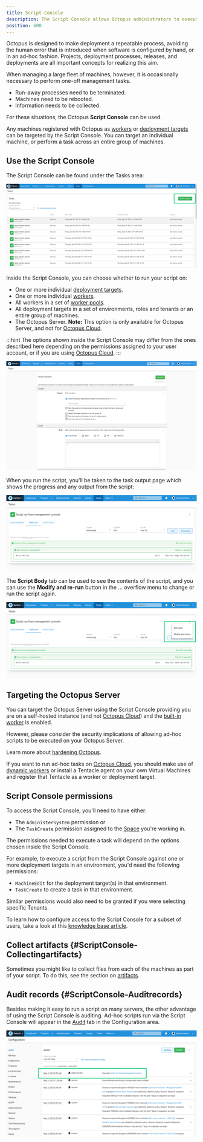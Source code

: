 ```yaml
---
title: Script Console
description: The Script Console allows Octopus administrators to execute scripts and perform administrative tasks on workers and deployment targets as groups or individuals.
position: 600
---
```


Octopus is designed to make deployment a repeatable process, avoiding the human error that is introduced when software is configured by hand, or in an ad-hoc fashion. Projects, deployment processes, releases, and deployments are all important concepts for realizing this aim.

When managing a large fleet of machines, however, it is occasionally necessary to perform one-off management tasks.

- Run-away processes need to be terminated.
- Machines need to be rebooted.
- Information needs to be collected.

For these situations, the Octopus **Script Console** can be used.

Any machines registered with Octopus as [workers](/docs/infrastructure/workers/index.md) or [deployment targets](/docs/infrastructure/deployment-targets/index.md) can be targeted by the Script Console. You can target an individual machine, or perform a task across an entire group of machines.

## Use the Script Console

The Script Console can be found under the Tasks area:

![](images/tasks-script-console-button.png "width=500")

Inside the Script Console, you can choose whether to run your script on:
- One or more individual [deployment targets](/docs/infrastructure/deployment-targets/index.md).
- One or more individual [workers](/docs/infrastructure/workers/index.md).
- All workers in a set of [worker pools](/docs/infrastructure/workers/worker-pools.md).
- All deployment targets in a set of environments, roles and tenants or an entire group of machines.
- The Octopus Server. **Note:** This option is only available for Octopus Server, and not for [Octopus Cloud](/docs/octopus-cloud/index.md).

:::hint
The options shown inside the Script Console may differ from the ones described here depending on the permissions assigned to your user account, or if you are using [Octopus Cloud](/docs/octopus-cloud/index.md).
:::

![](images/inside-script-console.png "width=500")

When you run the script, you'll be taken to the task output page which shows the progress and any output from the script:

![](images/script-console-task-log.png "width=500")

The **Script Body** tab can be used to see the contents of the script, and you can use the **Modify and re-run** button in the ... overflow menu to change or run the script again.

![](images/script-console-modify-rerun.png "width=500")

## Targeting the Octopus Server

You can target the Octopus Server using the Script Console providing you are on a self-hosted instance (and not [Octopus Cloud](/docs/octopus-cloud/index.md)) and the [built-in worker](/docs/infrastructure/workers/built-in-worker.md) is enabled.

However, please consider the security implications of allowing ad-hoc scripts to be executed on your Octopus Server.

Learn more about [hardening Octopus](/docs/security/hardening-octopus.md).

If you want to run ad-hoc tasks on [Octopus Cloud](/docs/octopus-cloud/index.md), you should make use of [dynamic workers](/docs/infrastructure/workers/dynamic-worker-pools.md) or install a Tentacle agent on your own Virtual Machines and register that Tentacle as a worker or deployment target.

## Script Console permissions

To access the Script Console, you'll need to have either:
- The `AdministerSystem` permission or 
- The `TaskCreate` permission assigned to the [Space](/docs/administration/spaces/index.md) you're working in.

The permissions needed to execute a task will depend on the options chosen inside the Script Console.

For example, to execute a script from the Script Console against one or more deployment targets in an environment, you'd need the following permissions:

- `MachineEdit` for the deployment target(s) in that environment.
- `TaskCreate` to create a task in that environment.

Similar permissions would also need to be granted if you were selecting specific Tenants.

To learn how to configure access to the Script Console for a subset of users, take a look at this [knowledge base article](https://help.octopus.com/t/permissions-required-for-script-console-access-only/24790/).

## Collect artifacts {#ScriptConsole-Collectingartifacts}

Sometimes you might like to collect files from each of the machines as part of your script. To do this, see the section on [artifacts](docs/projects/deployment-process/artifacts.md).

## Audit records {#ScriptConsole-Auditrecords}

Besides making it easy to run a script on many servers, the other advantage of using the Script Console is auditing. Ad-hoc scripts run via the Script Console will appear in the [Audit](/docs/security/users-and-teams/auditing.md) tab in the Configuration area.

![](images/script-console-audit.png "width=500")
